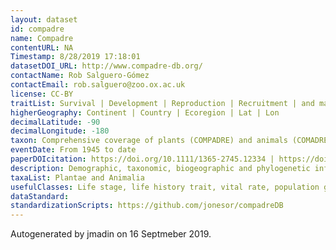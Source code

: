 ```yaml
---
layout: dataset
id: compadre
name: Compadre
contentURL: NA
Timestamp: 8/28/2019 17:18:01
datasetDOI_URL: http://www.compadre-db.org/
contactName: Rob Salguero-Gómez
contactEmail: rob.salguero@zoo.ox.ac.uk
license: CC-BY
traitList: Survival | Development | Reproduction | Recruitment | and many more! See here https://github.com/jonesor/compadreDB
higherGeography: Continent | Country | Ecoregion | Lat | Lon
decimalLatitude: -90
decimalLongitude: -180
taxon: Comprehensive coverage of plants (COMPADRE) and animals (COMADRE)
eventDate: From 1945 to date
paperDOIcitation: https://doi.org/10.1111/1365-2745.12334 | https://doi.org/10.1111/1365-2656.12482
description: Demographic, taxonomic, biogeographic and phylogenetic information of thousand of plants and animals
taxaList: Plantae and Animalia
usefulClasses: Life stage, life history trait, vital rate, population growth rate
dataStandard: 
standardizationScripts: https://github.com/jonesor/compadreDB
---
```


Autogenerated by jmadin on 16 Septmeber 2019.
